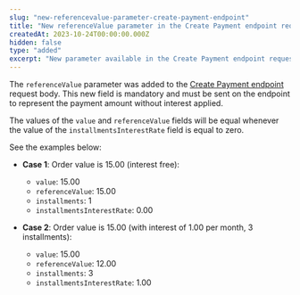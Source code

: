 ```yaml
---
slug: "new-referencevalue-parameter-create-payment-endpoint"
title: "New referenceValue parameter in the Create Payment endpoint request body"
createdAt: 2023-10-24T00:00:00.000Z
hidden: false
type: "added"
excerpt: "New parameter available in the Create Payment endpoint request body."
---
```

The `referenceValue` parameter was added to the [Create Payment endpoint](https://developers.vtex.com/docs/api-reference/payment-provider-protocol#post-/payments) request body. This new field is mandatory and must be sent on the endpoint to represent the payment amount without interest applied.

The values ​​of the `value` and `referenceValue` fields will be equal whenever the value of the `installmentsInterestRate` field is equal to zero.

See the examples below:

- **Case 1**: Order value is 15.00 (interest free):

  - `value`: 15.00
  - `referenceValue`: 15.00
  - `installments`: 1
  - `installmentsInterestRate`: 0.00

- **Case 2**: Order value is 15.00 (with interest of 1.00 per month, 3 installments):

  - `value`: 15.00
  - `referenceValue`: 12.00
  - `installments`: 3
  - `installmentsInterestRate`: 1.00
